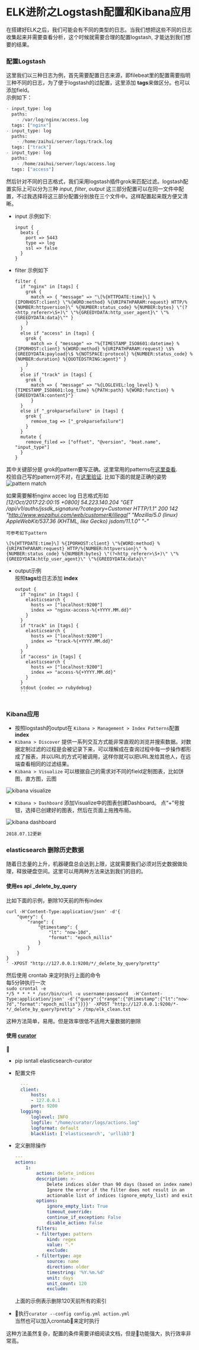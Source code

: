 # ELK进阶之Logstash配置和Kibana应用


在搭建好ELK之后，我们可能会有不同的类型的日志。当我们想把这些不同的日志收集起来并需要查看分析，这个时候就需要合理的配置logstash, 才能达到我们想要的结果。
### 配置Logstash
这里我们以三种日志为例，首先需要配置日志来源，即filebeat里的配置需要指明三种不同的日志，为了便于logstash的过配置，这里添加 **tags**来做区分。也可以添加field。    
示例如下：

```python
- input_type: log
  paths:
    - /var/log/nginx/access.log
  tags: ["nginx"]
- input_type: log
  paths:
    - /home/zaihui/server/logs/track.log
  tags: ["track"]
- input_type: log
  paths:
    - /home/zaihui/server/logs/access.log
  tags: ["access"]
```

然后针对不同的日志格式，我们采用logstash插件grok来匹配过滤。logstash配置实际上可以分为三种 *input*, *filter*, *output* 这三部分配置可以在同一文件中配置，不过我选择将这三部分配置分别放在三个文件中。这样配置起来既方便又清晰。

* input 示例如下:  

	```
	input {
	  beats {
	    port => 5443
	    type => log
	    ssl => false
	  }
	}
	```
* filter 示例如下

	```
	filter {
	  if "nginx" in [tags] {
	    grok {
	      match => { "message" => "\[%{HTTPDATE:time}\] %{IPORHOST:client} \"%{WORD:method} %{URIPATHPARAM:request} HTTP/%{NUMBER:httpversion}\" %{NUMBER:status_code} %{NUMBER:bytes} \"(?<http_referer>\S+)\" \"%{GREEDYDATA:http_user_agent}\" \"%{GREEDYDATA:data}\"" }
	    }
	  }
	  else if "access" in [tags] {
	    grok {
	      match => { "message" => "%{TIMESTAMP_ISO8601:datetime} %{IPORHOST:client} %{WORD:method} %{URIPATHPARAM:request} \$%{GREEDYDATA:payload}\$ %{NOTSPACE:protocol} %{NUMBER:status_code} %{NUMBER:duration} %{QUOTEDSTRING:agent}" }
	    }
	  }
	  else if "track" in [tags] {
	    grok {
	      match => { "message" => "%{LOGLEVEL:log_level} %{TIMESTAMP_ISO8601:log_time} %{PATH:path} %{WORD:function} %{GREEDYDATA:content}"}
	      }
	  }
	  else if "_grokparsefailure" in [tags] {
	    grok {
	      remove_tag => ["_grokparsefailure"]
	    }
	  }
	  mutate {
	    remove_filed => ["offset", "@version", "beat.name", "input_type"]
	  }
	}
	```
其中关键部分是 grok的pattern要写正确。这里常用的patterns在[这里查看](https://github.com/logstash-plugins/logstash-patterns-core/blob/master/patterns/grok-patterns).  
校验自己写的pattern对不对，在[这里验证](http://grokconstructor.appspot.com/do/match).
比如下面的就是正确的姿势
![pattern match](https://pics.lxkaka.wang/pattern_match.jpeg)

 如果需要解析nginx accec log 
 日志格式形如   
 *[12/Oct/2017:22:00:15 +0800] 54.223.140.204 "GET /api/v1/auths/jssdk_signature/?category=Customer HTTP/1.1" 200 142 "http://www.wozaihui.com/web/customer#/illegal" "Mozilla/5.0 (linux) AppleWebKit/537.36 (KHTML, like Gecko) jsdom/11.1.0" "-"*  
 
	可参考如下pattern
 
 `\[%{HTTPDATE:time}\] %{IPORHOST:client} \"%{WORD:method} %{URIPATHPARAM:request} HTTP/%{NUMBER:httpversion}\" %{NUMBER:status_code} %{NUMBER:bytes} \"(?<http_referer>\S+)\" \"%{GREEDYDATA:http_user_agent}\" \"%{GREEDYDATA:data}\"
`
* output示例  
按照**tags**给日志添加 **index**
	
	```
	output {
	  if "nginx" in [tags] {
	    elasticsearch {
	      hosts => ["localhost:9200"]
	      index => "nginx-access-%{+YYYY.MM.dd}"
	    }
	  }
	  if "track" in [tags] {
	    elasticsearch {
	      hosts => ["localhost:9200"]
	      index => "track-%{+YYYY.MM.dd}"
	    }
	  }
	  if "access" in [tags] {
	    elasticsearch {
	      hosts => ["localhost:9200"]
	      index => "access-%{+YYYY.MM.dd}"
	    }
	  }
	  stdout {codec => rubydebug}
	  ```
	  
### Kibana应用
* 按照logstash的output在 `Kibana > Management > Index Patterns`配置**index**
* `Kibana > Discover` 提供一系列交互方式能非常直观的浏览并搜索数据。对数据定制过滤的过程是会被记录下来，可以理解成在查询过程中每一步操作都形成了报表，并以URL的方式可被调用，这样你就可以把URL发给其他人，在远端查看相同的过滤结果。
* `Kibana > Visualize` 可以根据自己的需求对不同的field定制图表，比如饼图，直方图，云图

 ![kibana visualize](https://pics.lxkaka.wang/kibana_visualize.jpeg)
 
* `Kibana > Dashboard` 添加Visualize中的图表创建Dashboard。
点“+”号按钮，选择已创建好的图表，然后在页面上拖拽布局。

 ![kibana dashboard](https://pics.lxkaka.wang/kibana_dashboard.jpeg)

	2018.07.12更新

### elasticsearch 删除历史数据
随着日志量的上升，机器硬盘总会达到上限，这就需要我们必须对历史数据做处理，释放硬盘空间。这里可以用两种方法来达到我们的目的。

#### 使用es api **_delete_by_query**
比如下面的示例，删除10天前的所有index
```
curl -H'Content-Type:application/json' -d'{
    "query": {
        "range": {
            "@timestamp": {
                "lt": "now-10d",
                "format": "epoch_millis"
            }
        }
    }
}
' -XPOST "http://127.0.0.1:9200/*/_delete_by_query?pretty"
```
然后使用 crontab 来定时执行上面的命令  
每5分钟执行一次  
`sudo crontal -e`  
`*/5 * * * * /usr/bin/curl -u username:password  -H'Content-Type:application/json' -d'{"query":{"range":{"@timestamp":{"lt":"now-7d","format":"epoch_millis"}}}}' -XPOST "http://127.0.0.1:9200/*-*/_delete_by_query?pretty" > /tmp/elk_clean.txt`

这种方法简单，易用。但是效率很低不适用大量数据的删除

#### 使用 [curator](https://www.elastic.co/guide/en/elasticsearch/client/curator/5.x/index.html)

* pip isntall elasticsearch-curator
* 配置文件
  ```yaml
	---
	client:
		hosts:
		- 127.0.0.1
		port: 9200
	logging:
		loglevel: INFO
		logfile: "/home/curator/logs/actions.log"
		logformat: default
		blacklist: ['elasticsearch', 'urllib3']
	```
* 定义删除操作
	
	```yaml
	---
	actions:
		1:
			action: delete_indices
			description: >-
				Delete indices older than 90 days (based on index name), for regex indices.
				Ignore the error if the filter does not result in an
				actionable list of indices (ignore_empty_list) and exit cleanly.
			options:
				ignore_empty_list: True
				timeout_override:
				continue_if_exception: False
				disable_action: False
			filters:
			- filtertype: pattern
				kind: regex
				value: ^.*
				exclude:
			- filtertype: age
				source: name
				direction: older
				timestring: '%Y.%m.%d'
				unit: days
				unit_count: 120
				exclude:
	```
	上面的示例表示删除120天前所有的索引  

* 执行`curator --config config.yml action.yml`  
当然也可以加入crontab来定时执行

这种方法虽然复杂，配置的条件需要详细阅读文档，但是功能强大，执行效率非常高。

